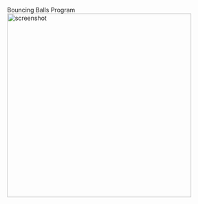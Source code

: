 Bouncing Balls Program
<img width="428" alt="screenshot" src="https://github.com/user-attachments/assets/37a80620-3b47-4978-9bb7-0febfda76b03" />
